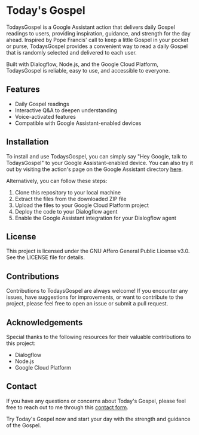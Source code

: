 # Today's Gospel

TodaysGospel is a Google Assistant action that delivers daily Gospel readings to users, providing inspiration, guidance, and strength for the day ahead. Inspired by Pope Francis' call to keep a little Gospel in your pocket or purse, TodaysGospel provides a convenient way to read a daily Gospel that is randomly selected and delivered to each user. 

Built with Dialogflow, Node.js, and the Google Cloud Platform, TodaysGospel is reliable, easy to use, and accessible to everyone.

## Features

- Daily Gospel readings
- Interactive Q&A to deepen understanding
- Voice-activated features
- Compatible with Google Assistant-enabled devices

## Installation

To install and use TodaysGospel, you can simply say "Hey Google, talk to TodaysGospel" to your Google Assistant-enabled device. You can also try it out by visiting the action's page on the Google Assistant directory [here](https://assistant.google.com/services/a/uid/000000d7d593e2dd).

Alternatively, you can follow these steps:

1. Clone this repository to your local machine
2. Extract the files from the downloaded ZIP file
3. Upload the files to your Google Cloud Platform project
4. Deploy the code to your Dialogflow agent
5. Enable the Google Assistant integration for your Dialogflow agent

## License

This project is licensed under the GNU Affero General Public License v3.0. See the LICENSE file for details.

## Contributions

Contributions to TodaysGospel are always welcome! If you encounter any issues, have suggestions for improvements, or want to contribute to the project, please feel free to open an issue or submit a pull request.

## Acknowledgements

Special thanks to the following resources for their valuable contributions to this project:

- Dialogflow
- Node.js
- Google Cloud Platform

## Contact

If you have any questions or concerns about Today's Gospel, please feel free to reach out to me through this [contact form](https://jillsjfrancis.wordpress.com/contact/).

Try Today's Gospel now and start your day with the strength and guidance of the Gospel.
